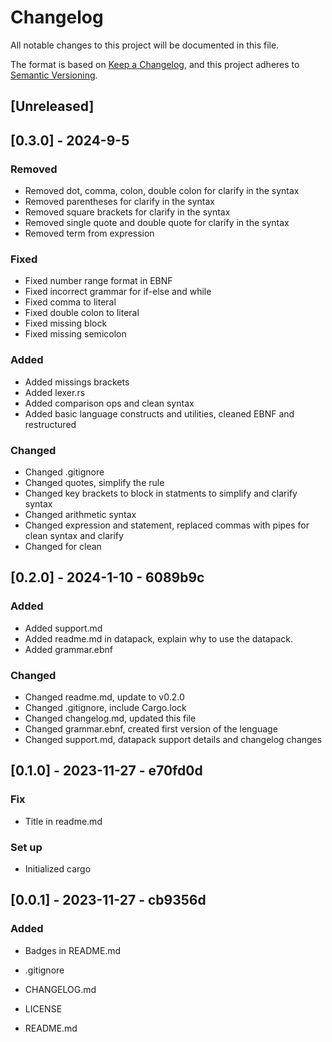 # Changelog

All notable changes to this project will be documented in this file.

The format is based on [Keep a Changelog](https://keepachangelog.com/en/1.1.0/),
and this project adheres to [Semantic Versioning](https://semver.org/spec/v2.0.0.html).

## [Unreleased]

## [0.3.0] - 2024-9-5

### Removed

- Removed dot, comma, colon, double colon for clarify in the syntax
- Removed parentheses for clarify in the syntax
- Removed square brackets for clarify in the syntax
- Removed single quote and double quote for clarify in the syntax
- Removed term from expression

### Fixed

- Fixed number range format in EBNF
- Fixed incorrect grammar for if-else and while
- Fixed comma to literal
- Fixed double colon to literal
- Fixed missing block
- Fixed missing semicolon

### Added

- Added missings brackets
- Added lexer.rs
- Added comparison ops and clean syntax
- Added basic language constructs and utilities, cleaned EBNF and restructured

### Changed

- Changed .gitignore
- Changed quotes, simplify the rule
- Changed key brackets to block in statments to simplify and clarify syntax
- Changed arithmetic syntax
- Changed expression and statement, replaced commas with pipes for clean syntax and clarify
- Changed for clean

## [0.2.0] - 2024-1-10 - 6089b9c

### Added

- Added support.md
- Added readme.md in datapack, explain why to use the datapack.
- Added grammar.ebnf

### Changed

- Changed readme.md, update to v0.2.0
- Changed .gitignore, include Cargo.lock
- Changed changelog.md, updated this file
- Changed grammar.ebnf, created first version of the lenguage
- Changed support.md, datapack support details and changelog changes

## [0.1.0] - 2023-11-27 - e70fd0d

### Fix

- Title in readme.md

### Set up

- Initialized cargo

## [0.0.1] - 2023-11-27 - cb9356d

### Added

- Badges in README.md

- .gitignore
- CHANGELOG.md
- LICENSE
- README.md

